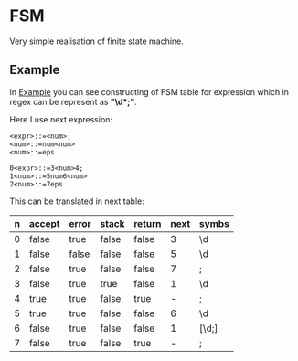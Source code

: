 # FSM

Very simple realisation of finite state machine.

## Example

In [Example](src/main/kotlin/com/github/insanusmokrassar/FSM/Example.kt) you can see constructing of FSM table for
expression which in regex can be represent as __"\d*;"__.

Here I use next expression:

```
<expr>::=<num>;
<num>::=num<num>
<num>::=eps

0<expr>::=3<num>4;
1<num>::=5num6<num>
2<num>::=7eps
```

This can be translated in next table:

| n | accept | error | stack | return | next | symbs |
|---|--------|-------|-------|--------|------|-------|
| 0 | false | true | false | false | 3 | \d |
| 1 | false | false | false | false | 5 | \d |
| 2 | false | true | false | false | 7 | ; |
| 3 | false | true | true | false | 1 | \d |
| 4 | true | true | false | true | - | ; |
| 5 | true | true | false | false | 6 | \d |
| 6 | false | true | false | false | 1 | \[\d;\] |
| 7 | false | true | false | true | - | ; |
